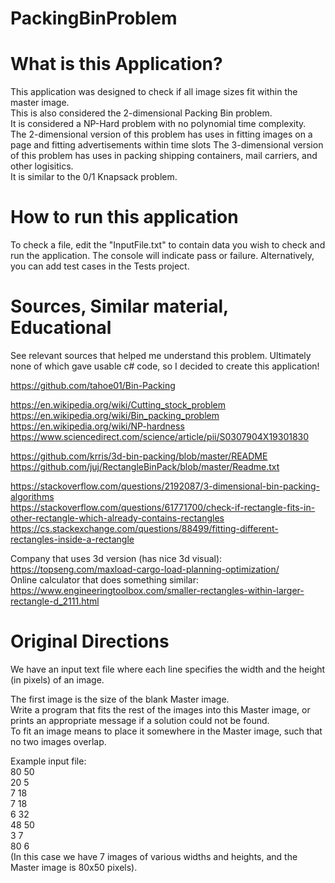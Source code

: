 # PackingBinProblem

# What is this Application?
This application was designed to check if all image sizes fit within the master image.  
This is also considered the 2-dimensional Packing Bin problem.  
It is considered a NP-Hard problem with no polynomial time complexity.  
The 2-dimensional version of this problem has uses in fitting images on a page and fitting advertisements within time slots
The 3-dimensional version of this problem has uses in packing shipping containers, mail carriers, and other logisitics.  
It is similar to the 0/1 Knapsack problem.  

# How to run this application
To check a file, edit the "InputFile.txt" to contain data you wish to check and run the application. 
The console will indicate pass or failure. 
Alternatively, you can add test cases in the Tests project.  

# Sources, Similar material, Educational 
See relevant sources that helped me understand this problem.
Ultimately none of which gave usable c# code, so I decided to create this application!  

https://github.com/tahoe01/Bin-Packing

https://en.wikipedia.org/wiki/Cutting_stock_problem  
https://en.wikipedia.org/wiki/Bin_packing_problem  
https://en.wikipedia.org/wiki/NP-hardness  
https://www.sciencedirect.com/science/article/pii/S0307904X19301830  

https://github.com/krris/3d-bin-packing/blob/master/README  
https://github.com/juj/RectangleBinPack/blob/master/Readme.txt  

https://stackoverflow.com/questions/2192087/3-dimensional-bin-packing-algorithms  
https://stackoverflow.com/questions/61771700/check-if-rectangle-fits-in-other-rectangle-which-already-contains-rectangles  
https://cs.stackexchange.com/questions/88499/fitting-different-rectangles-inside-a-rectangle  

Company that uses 3d version (has nice 3d visual):  
https://topseng.com/maxload-cargo-load-planning-optimization/  
Online calculator that does something similar:  
https://www.engineeringtoolbox.com/smaller-rectangles-within-larger-rectangle-d_2111.html   

# Original Directions
We have an input text file where each line specifies the width and the height (in pixels) of an image. 

The first image is the size of the blank Master image.   
Write a program that fits the rest of the images into this Master image, or prints an appropriate message if a solution could not be found.   
To fit an image means to place it somewhere in the Master image, such that no two images overlap.  

Example input file:  
80 50  
20 5  
7 18  
7 18  
6 32  
48 50  
3 7  
80 6  
(In this case we have 7 images of various widths and heights, and the Master image is 80x50
pixels).
